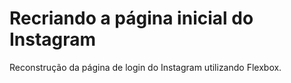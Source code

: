 # Recriando a página inicial do Instagram

Reconstrução da página de login do Instagram utilizando Flexbox.
